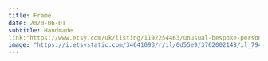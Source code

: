 ```yaml
---
title: Frame
date: 2020-06-01
subtitle: Handmade
link:"https://www.etsy.com/uk/listing/1192254463/unusual-bespoke-personalised-mini"
image: "https://i.etsystatic.com/34641093/r/il/0d55e9/3762002148/il_794xN.3762002148_mkyv.jpg"
---
```

